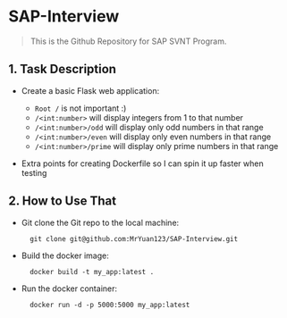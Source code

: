 # SAP-Interview
> This is the Github Repository for SAP SVNT Program.

## 1. Task Description

- Create a basic Flask web application:
	- `Root /` is not important :)
	- `/<int:number>` will display integers from 1 to that number
	- `/<int:number>/odd` will display only odd numbers in that range
	- `/<int:number>/even` will display only even numbers in that range
	- `/<int:number>/prime` will display only prime numbers in that range

- Extra points for creating Dockerfile so I can spin it up faster when testing

## 2. How to Use That

- Git clone the Git repo to the local machine:
		
		git clone git@github.com:MrYuan123/SAP-Interview.git	
- Build the docker image:

		docker build -t my_app:latest .
		
- Run the docker container:

		docker run -d -p 5000:5000 my_app:latest

